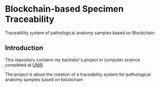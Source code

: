# Blockchain-based Specimen Traceability

Traceability system of pathological anatomy samples based on Blockchain.

## Introduction

This repository contains my bachelor's project in computer science completed at [UNIR](https://www.unir.net/).

The project is about the creation of a traceability system for pathological anatomy samples based on blockchain
